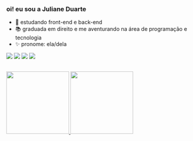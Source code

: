 ### oi! eu sou a Juliane Duarte 

- 🔭 estudando front-end e back-end
- 📚 graduada em direito e me aventurando na área de programação e tecnologia 
- ✨ pronome: ela/dela

<div>
  <a href="https://instagram.com/juwliane" target="_blank"><img src="https://img.shields.io/badge/-Instagram-%23E4405F?style=for-the-badge&logo=instagram&logoColor=white" target="_blank"></a>
  <a href = "mailto:julianed.assis@gmail.com"><img src="https://img.shields.io/badge/-Gmail-%23333?style=for-the-badge&logo=gmail&logoColor=white" target="_blank"></a>
  <a href="https://www.linkedin.com/in/julianedassis/" target="_blank"><img src="https://img.shields.io/badge/-LinkedIn-%230077B5?style=for-the-badge&logo=linkedin&logoColor=white" target="_blank"></a>
  <a href="https://open.spotify.com/user/julianeshotfirst?si=97f9bb1a9a7d4f66" target="_blank"><img src="https://img.shields.io/badge/Spotify-1ED760?&style=for-the-badge&logo=spotify&logoColor=white" target="_blank"></a>
</div>
 
 ##
 <div>
  <a href="https://github.com/julianeduarte">
  <img height="165em" src="https://github-readme-stats.vercel.app/api?username=julianeduarte&show_icons=true&theme=material-palenight&include_all_commits=true&count_private=true"/>
  <img height="165em" src="https://github-readme-stats.vercel.app/api/top-langs/?username=julianeduarte&layout=compact&langs_count=7&theme=material-palenight"/>
</div>
